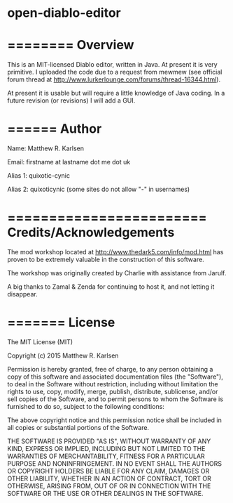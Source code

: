 # open-diablo-editor

========
Overview
========

This is an MIT-licensed Diablo editor, written in Java. At present it is very primitive. I uploaded the code due to a request from mewmew (see official forum thread at http://www.lurkerlounge.com/forums/thread-16344.html).

At present it is usable but will require a little knowledge of Java coding. In a future revision (or revisions) I will add a GUI.

======
Author
======

Name: Matthew R. Karlsen

Email: firstname at lastname dot me dot uk

Alias 1: quixotic-cynic

Alias 2: quixoticynic (some sites do not allow "-" in usernames)


========================
Credits/Acknowledgements
========================

The mod workshop located at http://www.thedark5.com/info/mod.html has proven to be extremely valuable in the construction of this software.

The workshop was originally created by Charlie with assistance from Jarulf.

A big thanks to Zamal & Zenda for continuing to host it, and not letting it disappear.


=======
License
=======

The MIT License (MIT)

Copyright (c) 2015 Matthew R. Karlsen

Permission is hereby granted, free of charge, to any person obtaining a copy
of this software and associated documentation files (the "Software"), to deal
in the Software without restriction, including without limitation the rights
to use, copy, modify, merge, publish, distribute, sublicense, and/or sell
copies of the Software, and to permit persons to whom the Software is
furnished to do so, subject to the following conditions:

The above copyright notice and this permission notice shall be included in
all copies or substantial portions of the Software.

THE SOFTWARE IS PROVIDED "AS IS", WITHOUT WARRANTY OF ANY KIND, EXPRESS OR
IMPLIED, INCLUDING BUT NOT LIMITED TO THE WARRANTIES OF MERCHANTABILITY,
FITNESS FOR A PARTICULAR PURPOSE AND NONINFRINGEMENT. IN NO EVENT SHALL THE
AUTHORS OR COPYRIGHT HOLDERS BE LIABLE FOR ANY CLAIM, DAMAGES OR OTHER
LIABILITY, WHETHER IN AN ACTION OF CONTRACT, TORT OR OTHERWISE, ARISING FROM,
OUT OF OR IN CONNECTION WITH THE SOFTWARE OR THE USE OR OTHER DEALINGS IN
THE SOFTWARE.
